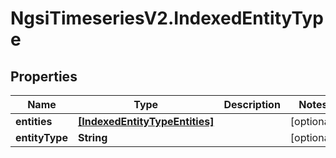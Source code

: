 # NgsiTimeseriesV2.IndexedEntityType

## Properties

| Name           | Type                                                            | Description | Notes      |
| -------------- | --------------------------------------------------------------- | ----------- | ---------- |
| **entities**   | [**[IndexedEntityTypeEntities]**](IndexedEntityTypeEntities.md) |             | [optional] |
| **entityType** | **String**                                                      |             | [optional] |
